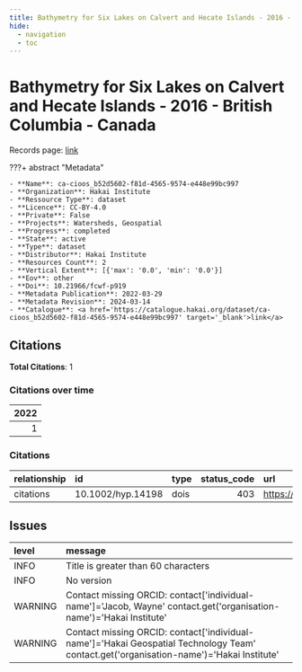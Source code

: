 ```yaml
---
title: Bathymetry for Six Lakes on Calvert and Hecate Islands - 2016 - British Columbia - Canada
hide:
  - navigation
  - toc
---
```


# Bathymetry for Six Lakes on Calvert and Hecate Islands - 2016 - British Columbia - Canada

Records page: <a href='https://catalogue.hakai.org/dataset/ca-cioos_b52d5602-f81d-4565-9574-e448e99bc997' target='_blank'>link</a>

???+ abstract "Metadata"

    - **Name**: ca-cioos_b52d5602-f81d-4565-9574-e448e99bc997 
    - **Organization**: Hakai Institute 
    - **Ressource Type**: dataset 
    - **Licence**: CC-BY-4.0 
    - **Private**: False 
    - **Projects**: Watersheds, Geospatial 
    - **Progress**: completed 
    - **State**: active 
    - **Type**: dataset 
    - **Distributor**: Hakai Institute 
    - **Resources Count**: 2 
    - **Vertical Extent**: [{'max': '0.0', 'min': '0.0'}] 
    - **Eov**: other 
    - **Doi**: 10.21966/fcwf-p919 
    - **Metadata Publication**: 2022-03-29 
    - **Metadata Revision**: 2024-03-14 
    - **Catalogue**: <a href='https://catalogue.hakai.org/dataset/ca-cioos_b52d5602-f81d-4565-9574-e448e99bc997' target='_blank'>link</a> 

<div id='map'></div>


## Citations

**Total Citations**: 1

### Citations over time

|   2022 |
|-------:|
|      1 |

### Citations

| relationship   | id                | type   |   status_code | url                                                   |
|:---------------|:------------------|:-------|--------------:|:------------------------------------------------------|
| citations      | 10.1002/hyp.14198 | dois   |           403 | https://onlinelibrary.wiley.com/doi/10.1002/hyp.14198 |




## Issues
| level   | message                                                                                                                                 |
|:--------|:----------------------------------------------------------------------------------------------------------------------------------------|
| INFO    | Title is greater than 60 characters                                                                                                     |
| INFO    | No version                                                                                                                              |
| WARNING | Contact missing ORCID: contact['individual-name']='Jacob, Wayne' contact.get('organisation-name')='Hakai Institute'                     |
| WARNING | Contact missing ORCID: contact['individual-name']='Hakai Geospatial Technology Team' contact.get('organisation-name')='Hakai Institute' |


<script>
   document.addEventListener("DOMContentLoaded", function() {
    var map = L.map('map').setView([51.505, -125.09], 5);
    L.tileLayer('https://tile.openstreetmap.org/{z}/{x}/{y}.png', {
        maxZoom: 19,
        attribution: '&copy; <a href="http://www.openstreetmap.org/copyright">OpenStreetMap</a>'
    }).addTo(map);
    var geojsonFeature = {
        "type": "Feature",
        "properties": {
            "name" : "Bathymetry for Six Lakes on Calvert and Hecate Islands - 2016 - British Columbia - Canada"
        },
        "geometry": {'type': 'Polygon', 'coordinates': [[[-128.09646606445312, 51.5996802644666], [-127.9508972167969, 51.5996802644666], [-127.9508972167969, 51.69171329024539], [-128.09646606445312, 51.69171329024539], [-128.09646606445312, 51.5996802644666]]]}
    }
    L.geoJSON(geojsonFeature).addTo(map);
   })
</script>